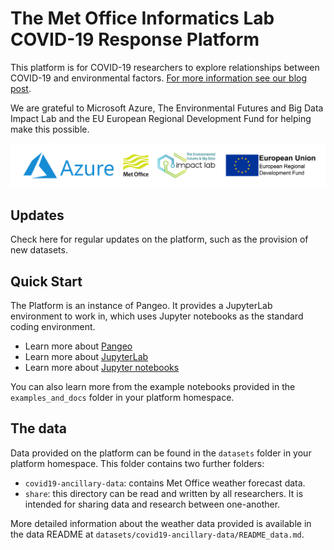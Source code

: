 # The Met Office Informatics Lab COVID-19 Response Platform

This platform is for COVID-19 researchers to explore relationships between COVID-19 and environmental factors. [For more information see our blog post](https://medium.com/informatics-lab/met-office-and-partners-offer-data-and-platform-for-covid-19-researchers-83848ac55f5f).

We are grateful to Microsoft Azure, The Environmental Futures and Big Data Impact Lab and the EU European Regional Development Fund for helping make this possible.

![Sponsors](examples/sponsors.png)

## Updates

Check here for regular updates on the platform, such as the provision of new datasets. 


## Quick Start

The Platform is an instance of Pangeo. It provides a JupyterLab environment to work in, which uses Jupyter notebooks as the standard coding environment.

* Learn more about [Pangeo](http://pangeo.io)
* Learn more about [JupyterLab](https://jupyterlab.readthedocs.io/en/stable)
* Learn more about [Jupyter notebooks](https://jupyterlab.readthedocs.io/en/stable/user/notebook.html)

You can also learn more from the example notebooks provided in the `examples_and_docs` folder in your platform homespace.


## The data

Data provided on the platform can be found in the `datasets` folder in your platform homespace. This folder contains two further folders:

* `covid19-ancillary-data`: contains Met Office weather forecast data.
* `share`: this directory can be read and written by all researchers. It is intended for sharing data and research between one-another.

More detailed information about the weather data provided is available in the data README at `datasets/covid19-ancillary-data/README_data.md`.
